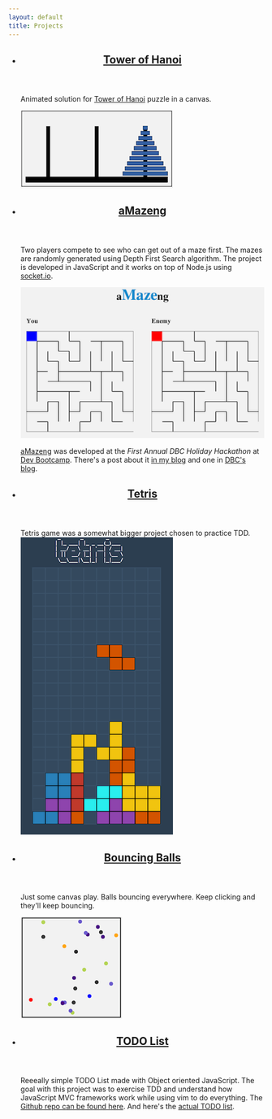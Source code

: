 ```yaml
---
layout: default
title: Projects
---
```


<ul class="list projects-list">
  <!-- Tower of Hanoi -->
  <li class="list-item">
    <header class="list-item-header">
      <h2 class="list-item-title"><a href="/projects/tower-of-hanoi">Tower of Hanoi</a></h2>
    </header>
    <div class="list-item-content">
      <p>Animated solution for <a href="http://en.wikipedia.org/wiki/Tower_of_Hanoi" target="_blank">Tower of Hanoi</a> puzzle in a canvas.</p>
      <a href="/projects/tower-of-hanoi"><img alt="Bouncing Balls" src="/assets/images/tower-of-hanoi.png"></a>
    </div>
  </li>

  <!-- aMazeng -->
  <li class="list-item">
    <header class="list-item-header">
      <h2 class="list-item-title"><a href="http://aMazeng.herokuapp.com" target="_blank">aMazeng</a></h2>
    </header>
    <div class="list-item-content">
      <p>Two players compete to see who can get out of a maze first. The mazes are randomly generated using Depth First Search algorithm. The project is developed in JavaScript and it works on top of Node.js using <a href="http://socket.io" target="_blank">socket.io</a>.</p>
      <p><a href="http://aMazeng.herokuapp.com" target="_blank"><img alt="aMazeng" src="/assets/images/amazeng.png"></a></p>
      <p><a href="http://aMazeng.herokuapp.com" target="_blank">aMazeng</a> was developed at the <em>First Annual DBC Holiday Hackathon</em> at <a href="http://devbootcamp.com" target="_blank">Dev Bootcamp</a>. There's a post about it <a href="/aMazeng">in my blog</a> and one in <a href="http://devbootcamp.com/2013/12/20/first-annual-dbc-holiday-hackathon/" target="_blank">DBC's blog</a>.</p>
    </div>
  </li>

  <!-- Tetris -->
  <li class="list-item">
    <header class="list-item-header">
      <h2 class="list-item-title"><a href="/projects/tetris">Tetris</a></h2>
    </header>
    <div class="list-item-content">
      <p>Tetris game was a somewhat bigger project chosen to practice TDD. <a href="/projects/tetris"><img alt="Tetris GUI first version" src="/assets/images/new-tetris.png"></a></p>
    </div>
  </li>

  <!-- Bouncing Balls -->
  <li class="list-item">
    <header class="list-item-header">
      <h2 class="list-item-title"><a href="/projects/bouncing-balls">Bouncing Balls</a></h2>
    </header>
    <div class="list-item-content">
      <p>Just some canvas play. Balls bouncing everywhere. Keep clicking and they'll keep bouncing.</p>
      <a href="/projects/bouncing-balls"><img alt="Bouncing Balls" src="/assets/images/bouncing-balls.png"></a>
    </div>
  </li>

  <!-- TODO List -->
  <li class="list-item">
    <header class="list-item-header">
      <h2 class="list-item-title"><a href="/projects/todo-list-oo">TODO List</a></h2>
    </header>
    <div class="list-item-content">
      <p>Reeeally simple TODO List made with Object oriented JavaScript. The goal with this project was to exercise TDD and understand how JavaScript MVC frameworks work while using vim to do everything. The <a href="https://github.com/brunops/todoListOO" target="_blank">Github repo can be found here</a>. And here's the <a href="/projects/todo-list-oo">actual TODO list</a>.</p>
    </div>
  </li>
</ul>
